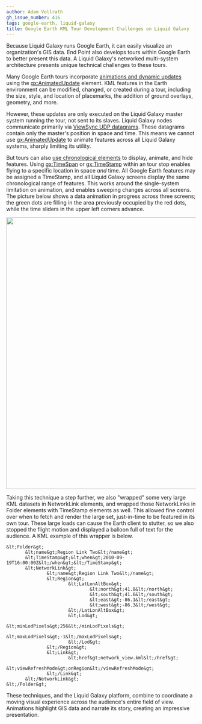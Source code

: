 ```yaml
---
author: Adam Vollrath
gh_issue_number: 416
tags: google-earth, liquid-galaxy
title: Google Earth KML Tour Development Challenges on Liquid Galaxy
---
```


Because Liquid Galaxy runs Google Earth, it can easily visualize an organization's GIS data.  End Point also develops tours within Google Earth to better present this data.  A Liquid Galaxy's networked multi-system architecture presents unique technical challenges to these tours.

Many Google Earth tours incorporate [animations and dynamic updates](http://code.google.com/apis/kml/documentation/touring.html#updates)
using the <gx:AnimatedUpdate> element.  KML features in the Earth
environment can be modified, changed, or created during a tour,
including the size, style, and location of placemarks, the addition of
ground overlays, geometry, and more.

However, these updates are only executed on the Liquid Galaxy master
system running the tour, not sent to its slaves. Liquid Galaxy nodes communicate primarily via [ViewSync UDP datagrams](http://code.google.com/p/liquid-galaxy/wiki/GoogleEarth_ViewSync). These datagrams contain only the master's position in space and time. This means we cannot use <gx:AnimatedUpdate> to animate features across all Liquid Galaxy systems, sharply limiting its utility.

But tours can also [use chronological elements](http://code.google.com/apis/kml/documentation/time.html) to display, animate, and hide features.  Using <gx:TimeSpan> or <gx:TimeStamp> within an tour stop enables flying to a specific location in space *and* time.  All Google Earth features may be assigned a TimeStamp, and all Liquid Galaxy screens display the same chronological range of features.  This works around the single-system limitation on animation, and enables sweeping changes across all screens.  The picture below shows a data animation in progress across three screens; the green dots are filling in the area previously occupied by the red dots, while the time sliders in the upper left corners advance.

<a href="/blog/2011/02/24/google-earth-kml-tour-development/image-0.jpeg" onblur="try {parent.deselectBloggerImageGracefully();} catch(e) {}"><img alt="" border="0" id="BLOGGER_PHOTO_ID_5577750933549080418" src="/blog/2011/02/24/google-earth-kml-tour-development/image-0.jpeg" style="display: block; margin: 0px auto 10px; text-align: center; cursor: pointer; width: 720px;"/></a>

Taking this technique a step further, we also "wrapped" some very large
KML datasets in NetworkLink elements, and wrapped those NetworkLinks in
Folder elements with TimeStamp elements as well.  This allowed fine
control over when to fetch and render the large set, just-in-time to be
featured in its own tour.  These large loads can cause the Earth client
to stutter, so we also stopped the flight motion and displayed a balloon
full of text for the audience.  A KML example of this wrapper is below.

```nohighlight
&lt;Folder&gt;
       &lt;name&gt;Region Link Two&lt;/name&gt;
       &lt;TimeStamp&gt;&lt;when&gt;2010-09-19T16:00:00Z&lt;/when&gt;&lt;/TimeStamp&gt;
       &lt;NetworkLink&gt;
               &lt;name&gt;Region Link Two&lt;/name&gt;
               &lt;Region&gt;
                       &lt;LatLonAltBox&gt;
                               &lt;north&gt;41.8&lt;/north&gt;
                               &lt;south&gt;41.6&lt;/south&gt;
                               &lt;east&gt;-86.1&lt;/east&gt;
                               &lt;west&gt;-86.3&lt;/west&gt;
                       &lt;/LatLonAltBox&gt;
                       &lt;Lod&gt;
                               &lt;minLodPixels&gt;256&lt;/minLodPixels&gt;
                               &lt;maxLodPixels&gt;-1&lt;/maxLodPixels&gt;
                       &lt;/Lod&gt;
               &lt;/Region&gt;
               &lt;Link&gt;
                       &lt;href&gt;network_view.kml&lt;/href&gt;
                       &lt;viewRefreshMode&gt;onRegion&lt;/viewRefreshMode&gt;
               &lt;/Link&gt;
       &lt;/NetworkLink&gt;
&lt;/Folder&gt;
```

These techniques, and the Liquid Galaxy platform, combine to coordinate a moving visual experience across the audience's entire field of view.  Animations highlight GIS data and narrate its story, creating an impressive presentation.
